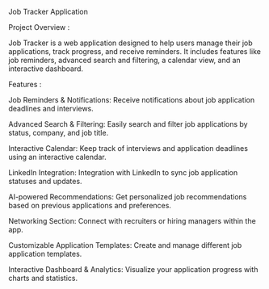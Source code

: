 Job Tracker Application

Project Overview :

Job Tracker is a web application designed to help users manage their job applications, track progress, and receive reminders. It includes features like job reminders, advanced search and filtering, a calendar view, and an interactive dashboard.

Features :

Job Reminders & Notifications: Receive notifications about job application deadlines and interviews.

Advanced Search & Filtering: Easily search and filter job applications by status, company, and job title.

Interactive Calendar: Keep track of interviews and application deadlines using an interactive calendar.

LinkedIn Integration: Integration with LinkedIn to sync job application statuses and updates.

AI-powered Recommendations: Get personalized job recommendations based on previous applications and preferences.

Networking Section: Connect with recruiters or hiring managers within the app.

Customizable Application Templates: Create and manage different job application templates.

Interactive Dashboard & Analytics: Visualize your application progress with charts and statistics.
